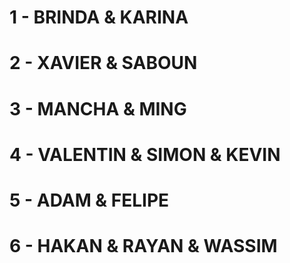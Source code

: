 # 1 - BRINDA & KARINA
# 2 - XAVIER & SABOUN
# 3 - MANCHA & MING
# 4 - VALENTIN & SIMON & KEVIN
# 5 - ADAM & FELIPE
# 6 - HAKAN & RAYAN & WASSIM